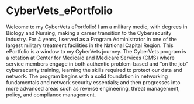 # CyberVets_ePortfolio
Welcome to my CyberVets ePortfolio!
I am a military medic, with degrees in Biology and Nursing, making a career transition to the Cybersecurity industry. For 4 years, I served as a Program Administrator in one of the largest military treatment facilities in the National Capital Region. This ePortfolio is a window to my CyberVets journey. The CyberVets program is a rotation at Center for Medicaid and Medicare Services (CMS) where service members engage in both authentic problem-based and “on the job” cybersecurity training, learning the skills required to protect our data and network.  The program begins with a solid foundation in networking fundamentals and network security essentials; and then progresses into more advanced areas such as reverse engineering, threat management, policy, and compliance management.
